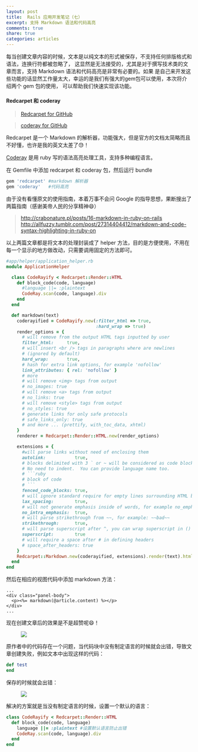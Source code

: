 ```yaml
---
layout: post
title:  Rails 应用开发笔记（七）
excerpt: 支持 Markdown 语法和代码高亮
comments: true
share: true
categories: articles
---
```


每当创建文章内容的时候，文本是以纯文本的形式被保存，不支持任何排版格式和语法，连换行符都被忽略了，
这显然是无法接受的，尤其是对于撰写技术类的文章而言，支持 Markdown 语法和代码高亮是非常有必要的。如果
是自己来开发这些功能的话显然工作量太大，幸运的是我们有强大的gem包可以使用，本次将介绍两个 gem 包的使用，
可以帮助我们快速实现该功能。

#### Redcarpet 和 coderay

> [Redcarpet for GitHub](https://github.com/vmg/redcarpet)

> [coderay for GitHub](https://github.com/rubychan/coderay)

Redcarpet 是一个 Markdown 的解析器，功能强大，但是官方的文档太简略而且不好懂，也许是我的英文太差了😓！

[Coderay](http://coderay.rubychan.de) 是用 ruby 写的语法高亮处理工具，支持多种编程语言。

在 Gemfile 中添加 redcarpet 和 coderay 包，然后运行 bundle

```ruby
gem 'redcarpet' #markdown 解析器
gem 'coderay'   #代码高亮
```

由于没有看懂原文的使用指南，本着万事不会问 Google 的指导思想，果断搜出了两篇指南（感谢美帝人民的分享精神😄）

> http://crabonature.pl/posts/16-markdown-in-ruby-on-rails
> http://allfuzzy.tumblr.com/post/27314404412/markdown-and-code-syntax-highlighting-in-ruby-on

以上两篇文章都是将文本的处理封装成了 helper 方法，目的是方便使用，不用在每一个显示的地方做改动，只需要调用固定的方法即可。

```ruby
#app/helper/application_helper.rb
module ApplicationHelper

  class CodeRayify < Redcarpet::Render::HTML
    def block_code(code, language)
      #language ||= :plaintext
      CodeRay.scan(code, language).div
    end
  end

  def markdown(text)
    coderayified = CodeRayify.new(:filter_html => true,
                                  :hard_wrap => true)
    render_options = {
      # will remove from the output HTML tags inputted by user
      filter_html:     true,
      # will insert <br /> tags in paragraphs where are newlines
      # (ignored by default)
      hard_wrap:       true,
      # hash for extra link options, for example 'nofollow'
      link_attributes: { rel: 'nofollow' }
      # more
      # will remove <img> tags from output
      # no_images: true
      # will remove <a> tags from output
      # no_links: true
      # will remove <style> tags from output
      # no_styles: true
      # generate links for only safe protocols
      # safe_links_only: true
      # and more ... (prettify, with_toc_data, xhtml)
    }
    renderer = Redcarpet::Render::HTML.new(render_options)

    extensions = {
      #will parse links without need of enclosing them
      autolink:           true,
      # blocks delimited with 3 ` or ~ will be considered as code block.
      # No need to indent.  You can provide language name too.
      # ```ruby
      # block of code
      # ```
      fenced_code_blocks: true,
      # will ignore standard require for empty lines surrounding HTML blocks
      lax_spacing:        true,
      # will not generate emphasis inside of words, for example no_emph_no
      no_intra_emphasis:  true,
      # will parse strikethrough from ~~, for example: ~~bad~~
      strikethrough:      true,
      # will parse superscript after ^, you can wrap superscript in ()
      superscript:        true
      # will require a space after # in defining headers
      # space_after_headers: true
    }
    Redcarpet::Markdown.new(coderayified, extensions).render(text).html_safe
  end
end
```

然后在相应的视图代码中添加 markdown 方法：

```erb
...
<div class="panel-body">
  <p><%= markdown(@article.content) %></p>
</div>
...
```

现在创建文章后的效果是不是超赞呢😄！

<figure>
    <img src="/images/20150825-01.png">
</figure>

原作者中的代码存在一个问题，当代码块中没有制定语言的时候就会出错，导致文章创建失败，例如文本中出现这样的代码：

```ruby
def test
end
```

保存的时候就会出错：

<figure>
    <img src="/images/20150825-02.png">
</figure>

解决的方案就是当没有制定语言的时候，设置一个默认的语言：

```ruby
class CodeRayify < Redcarpet::Render::HTML
  def block_code(code, language)
    language ||= :plaintext #设置默认语言防止出错
    CodeRay.scan(code, language).div
  end
end
```

